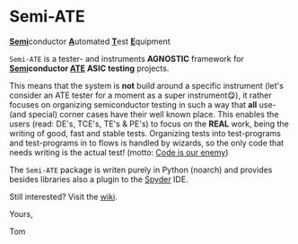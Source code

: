 # Semi-ATE
<ins>**Semi**</ins>conductor <ins>**A**</ins>utomated <ins>**T**</ins>est <ins>**E**</ins>quipment

`Semi-ATE` is a tester- and instruments **AGNOSTIC** framework for **<ins>Semi</ins>conductor <ins>ATE</ins> ASIC testing** projects.

This means that the system is **not** build around a specific instrument (let's consider an ATE tester for a moment as a super instrument😋), it rather focuses on
organizing semiconductor testing in such a way that **all** use- (and special) corner cases have their well known place. This enables the users (read: DE's, TCE's, TE's & PE's) to focus on the **REAL** work, being the writing of good, fast and stable tests. Organizing tests into test-programs and test-programs in to flows is handled by wizards, so the only code that needs writing is the actual test! (motto: [Code is our enemy](http://www.skrenta.com/2007/05/code_is_our_enemy.html))

The `Semi-ATE` package is writen purely in Python (noarch) and provides besides libraries also a plugin to the [Spyder](https://www.spyder-ide.org/) IDE.


Still interested? Visit the [wiki](https://github.com/ate-org/Semi-ATE/wiki). 

Yours,

Tom
